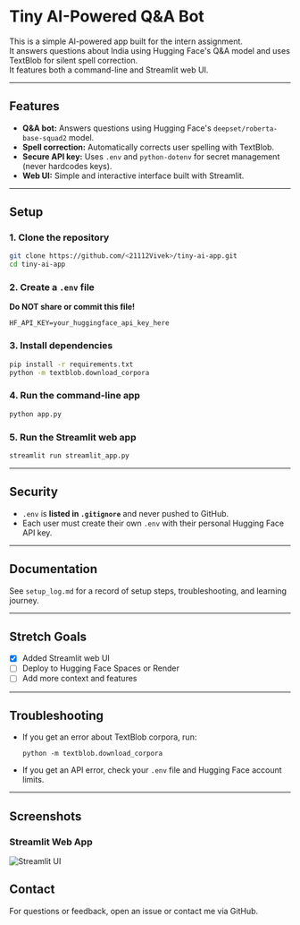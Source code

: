 # Tiny AI-Powered Q&A Bot

This is a simple AI-powered app built for the intern assignment.  
It answers questions about India using Hugging Face's Q&A model and uses TextBlob for silent spell correction.  
It features both a command-line and Streamlit web UI.

---

## Features

- **Q&A bot:** Answers questions using Hugging Face's `deepset/roberta-base-squad2` model.
- **Spell correction:** Automatically corrects user spelling with TextBlob.
- **Secure API key:** Uses `.env` and `python-dotenv` for secret management (never hardcodes keys).
- **Web UI:** Simple and interactive interface built with Streamlit.

---

## Setup

### 1. Clone the repository

```bash
git clone https://github.com/<21112Vivek>/tiny-ai-app.git
cd tiny-ai-app
```

### 2. Create a `.env` file

**Do NOT share or commit this file!**

```
HF_API_KEY=your_huggingface_api_key_here
```

### 3. Install dependencies

```bash
pip install -r requirements.txt
python -m textblob.download_corpora
```

### 4. Run the command-line app

```bash
python app.py
```

### 5. Run the Streamlit web app

```bash
streamlit run streamlit_app.py
```

---

## Security

- `.env` is **listed in `.gitignore`** and never pushed to GitHub.
- Each user must create their own `.env` with their personal Hugging Face API key.

---

## Documentation

See `setup_log.md` for a record of setup steps, troubleshooting, and learning journey.

---

## Stretch Goals

- [x] Added Streamlit web UI
- [ ] Deploy to Hugging Face Spaces or Render
- [ ] Add more context and features

---

## Troubleshooting

- If you get an error about TextBlob corpora, run:
  ```
  python -m textblob.download_corpora
  ```
- If you get an API error, check your `.env` file and Hugging Face account limits.

---

## Screenshots

### Streamlit Web App

![Streamlit UI](screenshots/streamlit_ui.png)

## Contact


For questions or feedback, open an issue or contact me via GitHub.
